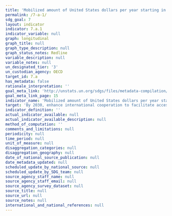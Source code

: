 ```yaml
---
title: 'Mobilized amount of United States dollars per year starting in 2020 accountable towards the $100 billion commitment'
permalink: /7-a-1/
sdg_goal: 7
layout: indicator
indicator: 7.a.1
indicator_variable: null
graph: longitudinal
graph_title: null
graph_type_description: null
graph_status_notes: Redline
variable_description: null
variable_notes: null
un_designated_tier: '3'
un_custodian_agency: OECD
target_id: 7.a
has_metadata: false
rationale_interpretation: ''
goal_meta_link: 'http://unstats.un.org/sdgs/files/metadata-compilation/Metadata-Goal-7.pdf'
goal_meta_link_page: 15
indicator_name: 'Mobilized amount of United States dollars per year starting in 2020 accountable towards the $100 billion commitment'
target: 'By 2030, enhance international cooperation to facilitate access to clean energy research and technology, including renewable energy, energy efficiency and advanced and cleaner fossil-fuel technology, and promote investment in energy infrastructure and clean energy technology.'
indicator_definition: ''
actual_indicator_available: null
actual_indicator_available_description: null
method_of_computation: ''
comments_and_limitations: null
periodicity: null
time_period: null
unit_of_measure: null
disaggregation_categories: null
disaggregation_geography: null
date_of_national_source_publication: null
date_metadata_updated: null
scheduled_update_by_national_source: null
scheduled_update_by_SDG_team: null
source_agency_staff_name: null
source_agency_staff_email: null
source_agency_survey_dataset: null
source_title: null
source_url: null
source_notes: null
international_and_national_references: null
---
```

